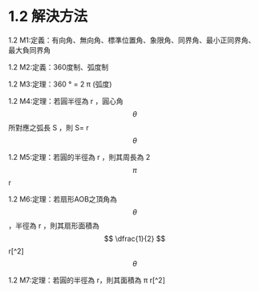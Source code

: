 # 1.2 解決方法

1.2 M1:定義：有向角、無向角、標準位置角、象限角、同界角、最小正同界角、最大負同界角

1.2 M2:定義：360度制、弧度制

1.2 M3:定理：360 ° = 2 π \(弧度\)

1.2 M4:定理：若圓半徑為 r ，圓心角$$ \theta $$  所對應之弧長 S ，則 S=  r $$ \theta $$

1.2 M5:定理：若圓的半徑為 r ，則其周長為 2 $$ \pi $$ r

1.2 M6:定理：若扇形AOB之頂角為 $$ \theta $$ ，半徑為 r ，則其扇形面積為 $$ \dfrac{1}{2} $$ r[^2] $$ \theta $$

1.2 M7:定理：若圓的半徑為 r，則其面積為 π r[^2] 

